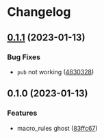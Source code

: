 # Changelog

## [0.1.1](https://github.com/frender-rs/ghost-lite/compare/v0.1.0...v0.1.1) (2023-01-13)


### Bug Fixes

* `pub` not working ([4830328](https://github.com/frender-rs/ghost-lite/commit/48303282223bca697e5c2fd7e9d8e3b7272b3932))

## 0.1.0 (2023-01-13)


### Features

* macro_rules ghost ([83ffc67](https://github.com/frender-rs/ghost-lite/commit/83ffc6712083d87617eb1b3b6661af5cbf0eea17))
